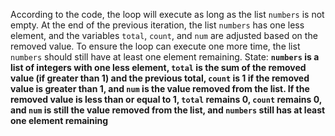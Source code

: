 According to the code, the loop will execute as long as the list `numbers` is not empty. At the end of the previous iteration, the list `numbers` has one less element, and the variables `total`, `count`, and `num` are adjusted based on the removed value. To ensure the loop can execute one more time, the list `numbers` should still have at least one element remaining.
State: **`numbers` is a list of integers with one less element, `total` is the sum of the removed value (if greater than 1) and the previous total, `count` is 1 if the removed value is greater than 1, and `num` is the value removed from the list. If the removed value is less than or equal to 1, `total` remains 0, `count` remains 0, and `num` is still the value removed from the list, and `numbers` still has at least one element remaining**